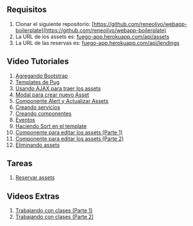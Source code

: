 ## Requisitos
1. Clonar el siguiente repositorio: [https://github.com/reneolivo/webapp-boilerplate](https://github.com/reneolivo/webapp-boilerplate)
2. La URL de los assets es: [fuego-app.herokuapp.com/api/assets](fuego-app.herokuapp.com/api/assets)
3. La URL de las reservas es: [fuego-app.herokuapp.com/api/lendings](fuego-app.herokuapp.com/api/lendings)

## Video Tutoriales
1. [Agregando Bootstrap](https://vid.me/mmsA)
2. [Templates de Pug](https://vid.me/HltR)
3. [Usando AJAX para traer los assets](https://vid.me/V7WJ)
4. [Modal para crear nuevo Asset](https://vid.me/mmsA)
5. [Componente Alert y Actualizar Assets](https://vid.me/6wnD)
6. [Creando servicios](https://vid.me/ryRh)
7. [Creando componentes](https://vid.me/fpY4)
8. [Eventos](https://vid.me/40tu)
9. [Haciendo Sort en el template](https://vid.me/lFIO)
10. [Componente para editar los assets (Parte 1)](https://vid.me/HZJQ)
11. [Componente para editar los assets (Parte 2)](https://vid.me/p9hE)
12. [Eliminando assets](https://vid.me/xUPf)

## Tareas

1. [Reservar assets](https://vid.me/rvkh)

## Videos Extras

1. [Trabajando con clases (Parte 1)](https://vid.me/VOMI)
2. [Trabajando con clases (Parte 2)](https://vid.me/Tw2y)
